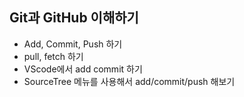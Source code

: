 ## Git과 GitHub 이해하기
* Add, Commit, Push 하기
* pull, fetch 하기
* VScode에서 add commit 하기
* SourceTree 메뉴를 사용해서 add/commit/push 해보기